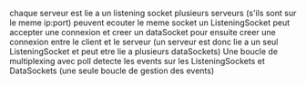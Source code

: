chaque serveur est lie a un listening socket
plusieurs serveurs (s'ils sont sur le meme ip:port) peuvent ecouter le meme socket
un ListeningSocket peut accepter une connexion et creer un dataSocket pour ensuite creer une connexion entre le client et le serveur (un serveur est donc lie a un seul ListeningSocket et peut etre lie a plusieurs dataSockets)
Une boucle de multiplexing avec poll detecte les events sur les ListeningSockets et DataSockets (une seule boucle de gestion des events)